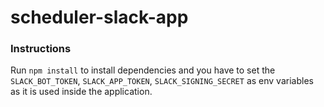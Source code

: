 # scheduler-slack-app

### Instructions
Run `npm install` to install dependencies and you have to set the `SLACK_BOT_TOKEN`, `SLACK_APP_TOKEN`, `SLACK_SIGNING_SECRET` as env variables as it is used inside the application.